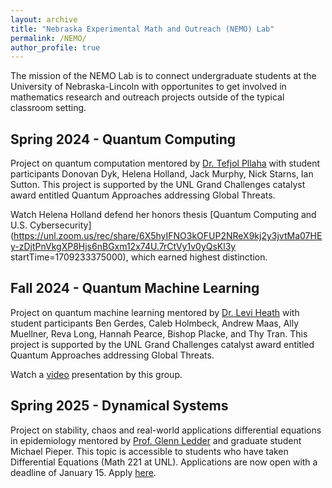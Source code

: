 ```yaml
---
layout: archive
title: "Nebraska Experimental Math and Outreach (NEMO) Lab"
permalink: /NEMO/
author_profile: true
---
```



The mission of the NEMO Lab is to connect undergraduate students at the University of Nebraska-Lincoln with opportunites to get involved in mathematics research and outreach projects outside of the typical classroom setting.

Spring 2024 - Quantum Computing
-----------------------------------------------
Project on quantum computation mentored by [Dr. Tefjol Pllaha](https://www.math.unl.edu/~tpllaha2/) with student participants Donovan Dyk, Helena Holland, Jack Murphy, Nick Starns, Ian Sutton. This project is supported by the UNL Grand Challenges catalyst award entitled Quantum Approaches addressing Global Threats.

Watch Helena Holland defend her honors thesis [Quantum Computing and U.S. Cybersecurity](https://unl.zoom.us/rec/share/6X5hyIFNO3kOFUP2NReX9kj2y3jvtMa07HEy-zDjtPnVkgXP8Hjs6nBGxm12x74U.7rCtVy1v0yQsKl3y startTime=1709233375000), which earned highest distinction.

Fall 2024 - Quantum Machine Learning
----------------------------------------------------
Project on quantum machine learning mentored by [Dr. Levi Heath](https://leviheath.weebly.com/) with student participants Ben Gerdes, Caleb Holmbeck, Andrew Maas, Ally Muellner, Reva Long, Hannah Pearce, Bishop Placke, and Thy Tran.  This project is supported by the UNL Grand Challenges catalyst award entitled Quantum Approaches addressing Global Threats. 

Watch a [video](https://urldefense.com/v3/__https://zoom.us/rec/share/YrGs1tb_vXmeaSc3Ri1Q4_GmuhbnvHORqvg-006Zg2EpG8Gvk4T9VjXOM8msFYGP.XBMMUNA2K6Ba-DEq?iet=QgxqBF-kVDzRVH_3SwUpvSQp7ZzB1eZvqc5B89OyDJQ.AG.YaXZ9S-GOXW4z2cJ_8Tf_w-bWhNjkLp4n_1mchRD8DUh8qeuIPZSk2B7KGj_Zk8ENnNOQ-b7h-N_0I5TCRW8pVgHDEX3AYGNEZvrd4Zfd8_HH7VMevNvOgD64w.1y5xTyb7Pmu6eVPxW6TBqQ.nNLB8af59BShgOb5__;!!PvXuogZ4sRB2p-tU!Fh900sPRI7SXobv0xK-Rhu8T6j0w1UK5f5OBPiOHwiHLOxPj7v8ZDqDqtMHOYSKx5X8q_DVtC5KoHmSPcQ$) presentation by this group.


Spring 2025 - Dynamical Systems
------------------------------------------------------------------------------------------
Project on stability, chaos and real-world applications differential equations in epidemiology mentored by [Prof. Glenn Ledder](https://math.unl.edu/glenn-ledder) and graduate student Michael Pieper. This topic is accessible to students who have taken Differential Equations (Math 221 at UNL). Applications  are now open with a deadline of January 15. Apply [here](https://forms.gle/jeqrYfKvp6cTxNuS7).